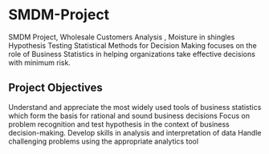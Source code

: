 # SMDM-Project
SMDM Project, Wholesale Customers Analysis , Moisture in shingles Hypothesis Testing
Statistical Methods for Decision Making focuses on the role of Business Statistics in helping organizations take effective decisions with minimum risk.


## Project Objectives

Understand and appreciate the most widely used tools of business statistics which form the basis for rational and sound business decisions
Focus on problem recognition and test hypothesis in the context of business decision-making.
Develop skills in analysis and interpretation of data
Handle challenging problems using the appropriate analytics tool
